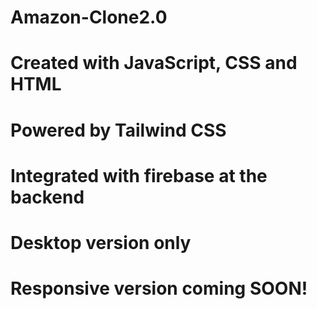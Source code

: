 # Amazon-Clone2.0
# Created with JavaScript, CSS and HTML
# Powered by Tailwind CSS
# Integrated with firebase at the backend
# Desktop version only
# Responsive version coming SOON!
